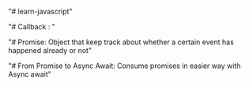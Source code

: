 "# learn-javascript" 

"# Callback : "

"# Promise: Object that keep track about whether a certain event has happened already or not" 

"# From Promise to Async Await: Consume promises in easier way with Async await"

